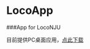 # LocoApp
###App for LocoNJU

目前提供PC桌面应用，[点此下载](https://github.com/EMIT7355608/LocoApp/releases/latest)
